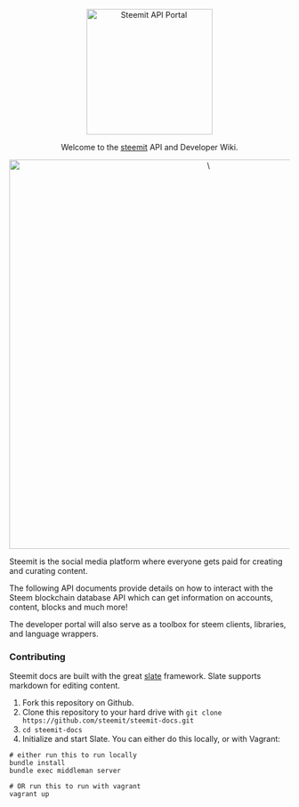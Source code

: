 <p align="center">
  <img src="https://s26.postimg.org/ym15dnr9l/steem_logo.png" alt="Steemit API Portal" width="226">
  <br>
  
</p>

<p align="center">Welcome to the <a href="https://steemit.com">steemit</a> API and Developer Wiki.</p>

<p align="center"><img src="https://s26.postimg.org/xih11p6mh/dev_promo.png" width=700 alt="\"></p>


Steemit is the social media platform where everyone gets paid for creating and curating content.

The following API documents provide details on how to interact with the Steem blockchain database API which can get information on accounts, content, blocks and much more!

The developer portal will also serve as a toolbox for steem clients, libraries, and language wrappers.

### Contributing

Steemit docs are built with the great [slate](https://github.com/lord/slate) framework.  Slate supports markdown for editing content. 

1. Fork this repository on Github.
2. Clone this repository to your hard drive with `git clone https://github.com/steemit/steemit-docs.git`
3. `cd steemit-docs`
4. Initialize and start Slate. You can either do this locally, or with Vagrant:

```shell
# either run this to run locally
bundle install
bundle exec middleman server

# OR run this to run with vagrant
vagrant up
```

